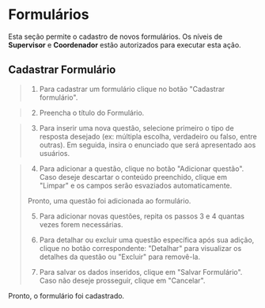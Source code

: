 # Formulários
Esta seção permite o cadastro de novos formulários. Os níveis de **Supervisor** e **Coordenador** estão autorizados para executar esta ação.

## Cadastrar Formulário

> 1. Para cadastrar um formulário clique no botão "Cadastrar formulário".
> <!-- colocar imagem -->
    
> 2. Preencha o título do Formulário.
> <!-- colocar imagem -->

> 3. Para inserir uma nova questão, selecione primeiro o tipo de resposta desejado (ex: múltipla escolha, verdadeiro ou falso, entre outras). Em seguida, insira o enunciado que será apresentado aos usuários.
> <!-- colocar imagem -->

> 4. Para adicionar a questão, clique no botão "Adicionar questão". Caso deseje descartar o conteúdo preenchido, clique em "Limpar" e os campos serão esvaziados automaticamente.
> <!-- colocar imagem -->  
> Pronto, uma questão foi adicionada ao formulário.
>
> 5. Para adicionar novas questões, repita os passos 3 e 4 quantas vezes forem necessárias. 
> <!-- colocar imagem -->
>
> 6. Para detalhar ou excluir uma questão específica após sua adição, clique no botão correspondente: "Detalhar" para visualizar os detalhes da questão ou "Excluir" para removê-la.
> <!-- colocar imagem -->
>
> 7. Para salvar os dados inseridos, clique em "Salvar Formulário". Caso não deseje prosseguir, clique em "Cancelar".
> <!-- colocar imagem -->

Pronto, o formulário foi cadastrado.
